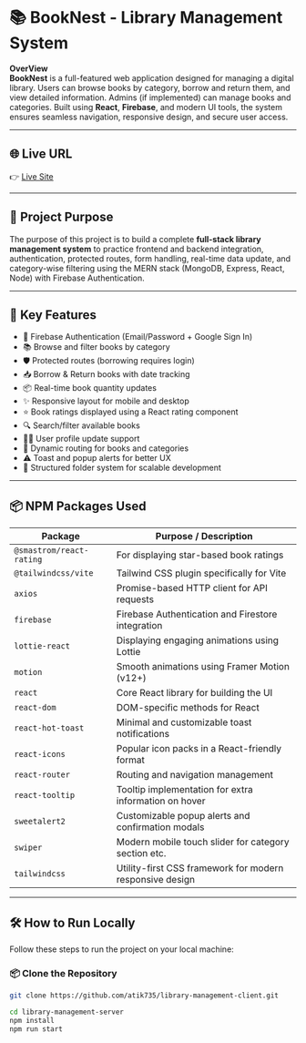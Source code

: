 # 📚 BookNest - Library Management System
**OverView**  
**BookNest** is a full-featured web application designed for managing a digital library. Users can browse books by category, borrow and return them, and view detailed information. Admins (if implemented) can manage books and categories. Built using **React**, **Firebase**, and modern UI tools, the system ensures seamless navigation, responsive design, and secure user access.

---

## 🌐 Live URL

👉 [Live Site](https://library-management-ad416.web.app/)

---

## 🎯 Project Purpose

The purpose of this project is to build a complete **full-stack library management system** to practice frontend and backend integration, authentication, protected routes, form handling, real-time data update, and category-wise filtering using the MERN stack (MongoDB, Express, React, Node) with Firebase Authentication.

---

## 🚀 Key Features

- 🔐 Firebase Authentication (Email/Password + Google Sign In)
- 📚 Browse and filter books by category
- 🛡️ Protected routes (borrowing requires login)
- 📥 Borrow & Return books with date tracking
- 📦 Real-time book quantity updates
- ✨ Responsive layout for mobile and desktop
- ⭐ Book ratings displayed using a React rating component
- 🔍 Search/filter available books
- 🧑‍💻 User profile update support
- 🔗 Dynamic routing for books and categories
- ⚠️ Toast and popup alerts for better UX
- 📁 Structured folder system for scalable development

---

## 📦 NPM Packages Used

| Package                   | Purpose / Description                                      |
|---------------------------|------------------------------------------------------------|
| `@smastrom/react-rating`  | For displaying star-based book ratings                    |
| `@tailwindcss/vite`       | Tailwind CSS plugin specifically for Vite                 |
| `axios`                   | Promise-based HTTP client for API requests                |
| `firebase`                | Firebase Authentication and Firestore integration         |
| `lottie-react`            | Displaying engaging animations using Lottie               |
| `motion`                  | Smooth animations using Framer Motion (v12+)              |
| `react`                   | Core React library for building the UI                    |
| `react-dom`               | DOM-specific methods for React                            |
| `react-hot-toast`         | Minimal and customizable toast notifications              |
| `react-icons`             | Popular icon packs in a React-friendly format             |
| `react-router`            | Routing and navigation management                         |
| `react-tooltip`           | Tooltip implementation for extra information on hover     |
| `sweetalert2`             | Customizable popup alerts and confirmation modals         |
| `swiper`                  | Modern mobile touch slider for category section etc.      |
| `tailwindcss`             | Utility-first CSS framework for modern responsive design  |

---
## 🛠️ How to Run Locally

Follow these steps to run the project on your local machine:

### 📦 Clone the Repository

```bash
git clone https://github.com/atik735/library-management-client.git

cd library-management-server
npm install
npm run start
